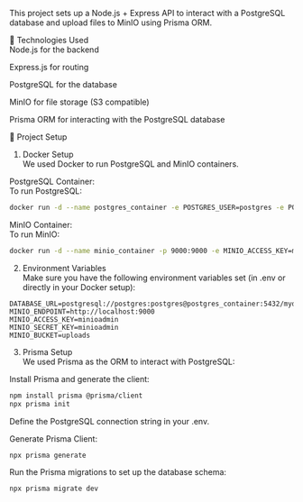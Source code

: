 This project sets up a Node.js + Express API to interact with a PostgreSQL database and upload files to MinIO using Prisma ORM.

🔧 Technologies Used  
Node.js for the backend  

Express.js for routing  

PostgreSQL for the database  

MinIO for file storage (S3 compatible)  

Prisma ORM for interacting with the PostgreSQL database  

🚀 Project Setup  
1. Docker Setup  
We used Docker to run PostgreSQL and MinIO containers.  

PostgreSQL Container:  
To run PostgreSQL:  

```bash
docker run -d --name postgres_container -e POSTGRES_USER=postgres -e POSTGRES_PASSWORD=postgres -e POSTGRES_DB=mydb -p 5432:5432 postgres:13
```  

MinIO Container:  
To run MinIO:  

```bash
docker run -d --name minio_container -p 9000:9000 -e MINIO_ACCESS_KEY=minioadmin -e MINIO_SECRET_KEY=minioadmin minio/minio server /data
```  

2. Environment Variables  
Make sure you have the following environment variables set (in .env or directly in your Docker setup):  

```env
DATABASE_URL=postgresql://postgres:postgres@postgres_container:5432/mydb
MINIO_ENDPOINT=http://localhost:9000
MINIO_ACCESS_KEY=minioadmin
MINIO_SECRET_KEY=minioadmin
MINIO_BUCKET=uploads
```  

3. Prisma Setup  
We used Prisma as the ORM to interact with PostgreSQL:  

Install Prisma and generate the client:  

```bash
npm install prisma @prisma/client
npx prisma init
```  

Define the PostgreSQL connection string in your .env.  

Generate Prisma Client:  

```bash
npx prisma generate
```  

Run the Prisma migrations to set up the database schema:  

```bash
npx prisma migrate dev
